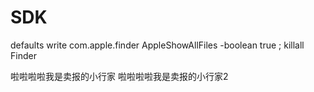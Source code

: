 # SDK

defaults write com.apple.finder AppleShowAllFiles -boolean true ; killall Finder

啦啦啦啦我是卖报的小行家
啦啦啦啦我是卖报的小行家2
